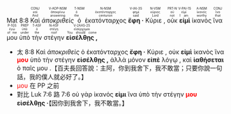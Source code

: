 <rt>Mat 8:8</rt> <RUBY><ruby><ruby>Καὶ<rt>And</rt></ruby><rt>καί</rt></ruby><rt>CONJ</rt></RUBY> <RUBY><ruby><ruby><em>ἀποκριθεὶς</em><rt>answering</rt></ruby><rt>ἀποκρίνω</rt></ruby><rt>V-AOP-NSM</rt></RUBY> <RUBY><ruby><ruby>ὁ<rt>the</rt></ruby><rt>ὁ</rt></ruby><rt>T-NSM</rt></RUBY> <RUBY><ruby><ruby>ἑκατόνταρχος<rt>centurion</rt></ruby><rt>ἑκατόνταρχος</rt></ruby><rt>N-NSM</rt></RUBY> <RUBY><ruby><ruby><strong>ἔφη ·</strong><rt>said</rt></ruby><rt>φημί</rt></ruby><rt>V-IAI-3S</rt></RUBY> <RUBY><ruby><ruby>Κύριε ,<rt>Lord</rt></ruby><rt>κύριος</rt></ruby><rt>N-VSM</rt></RUBY> <RUBY><ruby><ruby>οὐκ<rt>not</rt></ruby><rt>οὐ</rt></ruby><rt>PRT-N</rt></RUBY> <RUBY><ruby><ruby><strong>εἰμὶ</strong><rt>I am</rt></ruby><rt>εἰμί</rt></ruby><rt>V-PAI-1S</rt></RUBY> <RUBY><ruby><ruby>ἱκανὸς<rt>worthy</rt></ruby><rt>ἱκανός</rt></ruby><rt>A-NSM</rt></RUBY> <RUBY><ruby><ruby>ἵνα<rt>that</rt></ruby><rt>ἵνα</rt></ruby><rt>CONJ</rt></RUBY> <RUBY><ruby><ruby>μου<rt>of me</rt></ruby><rt>ἐγώ</rt></ruby><rt>P-1GS</rt></RUBY> <RUBY><ruby><ruby>ὑπὸ<rt>under</rt></ruby><rt>ὑπό</rt></ruby><rt>PREP</rt></RUBY> <RUBY><ruby><ruby>τὴν<rt>the</rt></ruby><rt>ὁ</rt></ruby><rt>T-ASF</rt></RUBY> <RUBY><ruby><ruby>στέγην<rt>roof</rt></ruby><rt>στέγη</rt></ruby><rt>N-ASF</rt></RUBY> <RUBY><ruby><ruby><strong>εἰσέλθῃς ,</strong><rt>You should come</rt></ruby><rt>εἰσέρχομαι</rt></ruby><rt>V-2AAS-2S</rt></RUBY> 

- 太 8:8 Καὶ <em>ἀποκριθεὶς</em> ὁ ἑκατόνταρχος <strong>ἔφη ·</strong> Κύριε , οὐκ <strong>εἰμὶ</strong> ἱκανὸς ἵνα <strong><font color='red'>μου</font></strong> ὑπὸ τὴν στέγην <strong>εἰσέλθῃς ,</strong> ἀλλὰ μόνον <strong>εἰπὲ</strong> λόγῳ , καὶ <strong>ἰαθήσεται</strong> ὁ παῖς μου .【百夫長回答說：主阿，你到我舍下，我不敢當；只要你說一句話，我的僕人就必好了。】 
- <font color='red'>μου</font> 在 PP 之前
- 對比 Luk 7:6 路 7:6  οὐ γὰρ ἱκανός <strong>εἰμι</strong> ἵνα ὑπὸ τὴν στέγην <strong><font color='red'>μου</font></strong> <strong>εἰσέλθῃς ·</strong>【因你到我舍下，我不敢當。】 